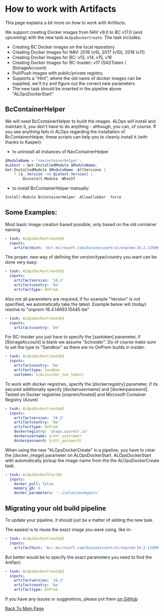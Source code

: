 # How to work with Artifacts
This page explains a bit more on how to work with Artifacts.

We support creating Docker images from  NAV v9.0 to BC v17.0 (and upcoming) with the new task `ALOpsDockerCreate`.
The task includes:
- Creating BC Docker images on the local repository
- Creating Docker Images for NAV: 2016 (v9), 2017 (v10), 2018 (v11)
- Creating Docker Images for BC: v13, v14, v15, v16
- Creating Docker Images for BC-Insider: v17  (SASToken / StorageAccount)
- Pull/Push images with public/private registry.
- Supports a "Hint", where the old name of docker images can be supplied, we'll try and figure out the correct new parameters
- The new task should be inserted in the pipeline above "ALOpsDockerStart"

## BcContainerHelper
We will need BcContainerHelper to build the images.  ALOps will install and maintain it, you don't have to do anything - although, you can, of course.  If you see anything fails in ALOps regarding the installation of BcContainerHelper, these scripts can help you to cleanly install it (with thanks to Kasper):
- to uninstall all instances of NavContainerHelper
```powershell
$ModuleName = 'navcontainerhelper';
$Latest = Get-InstalledModule $ModuleName; 
Get-InstalledModule $ModuleName -AllVersions | 
    ? {$_.Version -ne $Latest.Version} | 
        Uninstall-Module -WhatIf
```
- to install BcContainerHelper manually:
```powershell
Install-Module BcContainerHelper -AllowClobber -force
```


## Some Examples:

Most basic Image creation based possible, only based on the old container naming.
```yaml
- task: ALOpsDockerCreate@1
  inputs:
    artifacthint: 'mcr.microsoft.com/businesscentral/onprem:16.2.13509.13779-be-ltsc2019'
```

The proper, new way of defining the version/type/country you want can be done very easy:
```yaml
- task: ALOpsDockerCreate@1
  inputs:
    artifactversion: '16.2'
    artifactcountry: 'be'
    artifacttype: OnPrem
```

Also not all parameters are required, if for example "Version" is not specified, we automatically take the latest.
Example below will (today) resolve to "onprem-16.4.14693.15445-be"
```yaml
- task: ALOpsDockerCreate@1
  inputs:
    artifactcountry: 'be'
```

For BC-Insider you just have to specify the [sastoken] parameter, if [StorageAccount] is blank we assume "bcinsider".
Do of course make sure to set the type to "Sandbox" as there are no OnPrem builds in insider.
```yaml
- task: ALOpsDockerCreate@1
  inputs:
    artifactcountry: 'be'
    artifacttype: Sandbox
    sastoken: $(bcinsider_sas_token)
```

To work with docker registries, specify the [dockerregistry] parameter, if its secured additionally specify [dockerusername] and [dockerpassword]. Tested on Docker registries [onprem/hosted] and Microsoft Container Registry (Azure)
```yaml
- task: ALOpsDockerCreate@1
  inputs:
    artifactversion: '16.2'
    artifactcountry: 'be'
    artifacttype: OnPrem
    dockerregistry: 'alops.azurecr.io'
    dockerusername: $(dtr_username)
    dockerpassword: $(dtr_password)
```

When using the new "ALOpsDockerCreate" in a pipeline, you have to clear the [docker_image] parameter on ALOpsDockerStart.
ALOpsDockerStart with automatically pickup the image-name from the the ALOpsDockerCreate task.
```yaml
- task: ALOpsDockerStart@1
  inputs:
    docker_pull: false
    memory_gb: 8
    docker_parameters: '--isolation=hyperv'
```


## Migrating your old build pipeline
To update your pipeline, it should just be a matter of adding the new task.

The easiest is to reuse the exact image you were using, like in:
```yaml
- task: ALOpsDockerCreate@1
  inputs:
    artifacthint: 'mcr.microsoft.com/businesscentral/onprem:16.2.13509.13779-be-ltsc2019'
```

But better would be to specify the exact parameters you need to find the Artifact:
```yaml
- task: ALOpsDockerCreate@1
  inputs:
    artifactversion: '16.2'
    artifactcountry: 'be'
    artifacttype: OnPrem
```

If you have any issues or suggestions, please put them [on GitHub](https://github.com/HodorNV/ALOps/issues)



[Back To Main Page](../README.md)